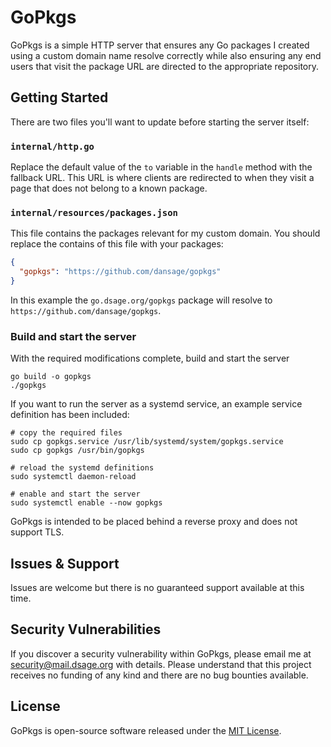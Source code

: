 # GoPkgs
GoPkgs is a simple HTTP server that ensures any Go packages I created using a custom domain name resolve correctly while
also ensuring any end users that visit the package URL are directed to the appropriate repository.

## Getting Started
There are two files you'll want to update before starting the server itself:

### `internal/http.go`
Replace the default value of the `to` variable in the `handle` method with the fallback URL. This URL is where clients
are redirected to when they visit a page that does not belong to a known package.

### `internal/resources/packages.json`
This file contains the packages relevant for my custom domain. You should replace the contains of this file with your
packages:

```json
{
  "gopkgs": "https://github.com/dansage/gopkgs"
}
```

In this example the `go.dsage.org/gopkgs` package will resolve to `https://github.com/dansage/gopkgs`.

### Build and start the server
With the required modifications complete, build and start the server
```shell
go build -o gopkgs
./gopkgs
```

If you want to run the server as a systemd service, an example service definition has been included:

```shell
# copy the required files
sudo cp gopkgs.service /usr/lib/systemd/system/gopkgs.service
sudo cp gopkgs /usr/bin/gopkgs

# reload the systemd definitions
sudo systemctl daemon-reload

# enable and start the server
sudo systemctl enable --now gopkgs
```

GoPkgs is intended to be placed behind a reverse proxy and does not support TLS.

## Issues & Support
Issues are welcome but there is no guaranteed support available at this time.

## Security Vulnerabilities
If you discover a security vulnerability within GoPkgs, please email me at [security@mail.dsage.org][1] with
details. Please understand that this project receives no funding of any kind and there are no bug bounties available.

## License
GoPkgs is open-source software released under the [MIT License][2].

[1]: mailto:security@mail.dsage.org
[2]: https://choosealicense.com/licenses/mit/
